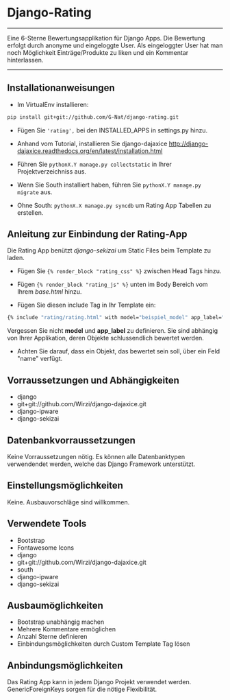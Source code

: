 Django-Rating
=========
---------
Eine 6-Sterne Bewertungsapplikation für Django Apps. Die Bewertung erfolgt durch anonyme und eingeloggte User. Als eingeloggter User hat man noch Möglichkeit Einträge/Produkte zu liken und ein Kommentar hinterlassen.

---------

## Installationanweisungen ##

- Im VirtualEnv installieren: 
```sh
pip install git+git://github.com/G-Nat/django-rating.git
```
- Fügen Sie `'rating',` bei den INSTALLED_APPS in settings.py hinzu.

- Anhand vom Tutorial, installieren Sie django-dajaxice
http://django-dajaxice.readthedocs.org/en/latest/installation.html

- Führen Sie `pythonX.Y manage.py collectstatic` in Ihrer Projektverzeichniss aus.

- Wenn Sie South installiert haben, führen Sie `pythonX.Y manage.py migrate` aus.

- Ohne South: `pythonX.X manage.py syncdb` um Rating App Tabellen zu erstellen.

## Anleitung zur Einbindung der Rating-App ##
Die Rating App benützt *django-sekizai* um Static Files beim Template zu laden.
- Fügen Sie `{% render_block "rating_css" %}` zwischen Head Tags hinzu.

- Fügen `{% render_block "rating_js" %}` unten im Body Bereich vom Ihrem *base.html* hinzu.
- Fügen Sie diesen include Tag in Ihr Template ein: 

```sh
{% include "rating/rating.html" with model="beispiel_model" app_label="beispiel_label" id=object.id %}
```
Vergessen Sie nicht **model** und **app_label** zu definieren.  Sie sind abhängig von Ihrer Applikation, deren Objekte schlussendlich bewertet werden.

- Achten Sie darauf, dass ein Objekt, das bewertet sein soll, über ein Feld "name" verfügt.


## Vorraussetzungen und Abhängigkeiten ##
- django
- git+git://github.com/Wirzi/django-dajaxice.git
- django-ipware
- django-sekizai

## Datenbankvorraussetzungen ##
Keine Vorraussetzungen nötig. Es können alle Datenbanktypen verwendendet werden, welche das Django Framework unterstützt.

## Einstellungsmöglichkeiten ##
Keine. Ausbauvorschläge sind willkommen.

## Verwendete Tools ##
- Bootstrap
- Fontawesome Icons
- django
- git+git://github.com/Wirzi/django-dajaxice.git
- south
- django-ipware
- django-sekizai

## Ausbaumöglichkeiten ##
- Bootstrap unabhängig machen
- Mehrere Kommentare ermöglichen
- Anzahl Sterne definieren
- Einbindungsmöglichkeiten durch Custom Template Tag lösen

## Anbindungsmöglichkeiten ##
Das Rating App kann in jedem Django Projekt verwendet werden. GenericForeignKeys sorgen für die nötige Flexibilität.
